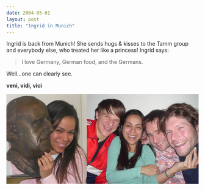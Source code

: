 ```yaml
---
date: 2004-05-01
layout: post
title: "Ingrid in Munich"
---
```


Ingrid is back from Munich! 
She sends hugs & kisses to the Tamm group and everybody else, who treated her like a princess! Ingrid says:

> I love Germany, German food, and the Germans.

Well...one can clearly see.


**veni, vidi, vici** 

![Ingrid in Munich](/assets/img/2017/IngridMunich.jpg)